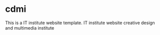 # cdmi
This is a IT institute website template.
IT institute website
creative design and multimedia institute
